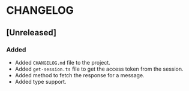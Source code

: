 # CHANGELOG

## [Unreleased]

### Added

- Added `CHANGELOG.md` file to the project.
- Added `get-session.ts` file to get the access token from the session.
- Added method to fetch the response for a message.
- Added type support.
